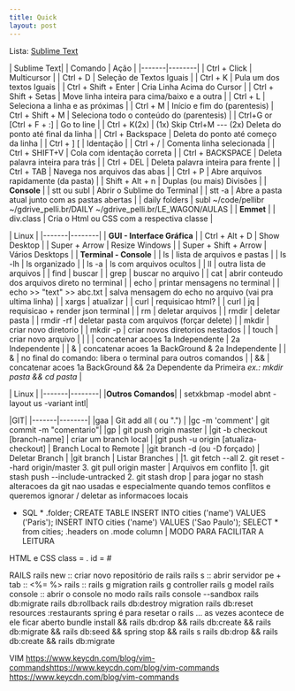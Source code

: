 ```yaml
---
title: Quick
layout: post
---
```


Lista:
<a href="#ST">Sublime Text</a>



| <a id="ST">Sublime Text</a>|
| Comando | Ação |
|-------|--------|
| Ctrl + Click | Multicursor |
| Ctrl + D | Seleção de Textos Iguais |
| Ctrl + K | Pula um dos textos Iguais |
| Ctrl + Shift + Enter | Cria Linha Acima do Cursor |
| Ctrl + Shift + Setas | Move linha inteira para cima/baixo e a outra |
| Ctrl + L | Seleciona a linha e as próximas |
| Ctrl + M | Início e fim do (parentesis)
| Ctrl + Shift + M | Seleciona todo o conteúdo do (parentesis) |
| Ctrl+G or [Ctrl + F + :] |  Go to line |
| Ctrl + K(2x) | (1x) Skip Ctrl+M --- (2x) Deleta do ponto até final da linha |
| Ctrl + Backspace | Deleta do ponto até começo da linha |
| Ctrl + ] [ | Identação |
| Ctrl + / | Comenta linha selecionada |
| Ctrl + SHIFT+V | Cola com identação correta |
| Ctrl + BACKSPACE | Deleta palavra inteira para trás |
| Ctrl + DEL | Deleta palavra inteira para frente |
| Ctrl + TAB | Navega nos arquivos das abas |
| Ctrl + P | Abre arquivos rapidamente (da pasta) |
| Shift + Alt + n | Duplas (ou mais) Divisões |
| **Console** |
| stt ou subl | Abrir o Sublime do Terminal |
| stt -a | Abre a pasta atual junto com as pastas abertas |
| daily folders |   subl ~/code/pellibr  ~/gdrive_pelli.br/DAILY ~/gdrive_pelli.br/LE_WAGON/AULAS |
| **Emmet** |
| div.class | Cria o Html ou CSS com a respectiva classe |


| Linux |
|-------|--------|
| **GUI - Interface Gráfica** |
| Ctrl + Alt + D | Show Desktop |
| Super + Arrow | Resize Windows |
| Super + Shift + Arrow | Vários Desktops |
| **Terminal - Console** |
| ls | lista de arquivos e pastas |
| ls -lh | ls organizado |
| ls -a | ls com arquivos ocultos |
| ll | outra lista de arquivos |
| find | buscar |
| grep | buscar no arquivo |
| cat | abrir conteudo dos arquivos direto no terminal |
| echo | printar mensagens no terminal |
| echo >> "text" >> abc.txt |  salva mensagem do echo no arquivo (vai pra ultima linha) |
| xargs | atualizar |
| curl |  requisicao html? |
| curl \| jq | requisicao + render json terminal |
| rm | deletar arquivos |
| rmdir |  deletar pasta |
| rmdir -rf |  deletar pasta com arquivos (forçar delete) |
| mkdir |  criar novo diretorio |
| mkdir -p |  criar novos diretorios nestados |
| touch | criar novo arquivo |
| \| | concatenar acoes 1a Independente \| 2a Independente |
| & | concatenar acoes 1a BackGround & 2a Independente |
| & | no final do comando: libera o terminal para outros comandos |
| && | concatenar acoes 1a BackGround && 2a Dependente da Primeira *ex.: mkdir pasta && cd pasta* |

| Linux |
|-------|--------|
|**Outros Comandos**|
| setxkbmap -model abnt -layout us -variant intl|


|GIT|
|-------|--------|
|gaa | Git add all ( ou ".") |
|gc -m 'comment' | git commit -m "comentario"|
|gp | git push origin master |
|git -b checkout [branch-name] | criar um branch local |
|git push -u origin [atualiza-checkout] | Branch Local to Remote |
|git branch -d (ou -D forçado) | Deletar Branch |
|git branch | Listar Branches |
|1. git fetch --all 2. git reset --hard origin/master 3. git pull origin master | Arquivos em conflito
|1. git stash push --include-untracked 2. git stash drop | para jogar no stash alteracoes da git nao usadas e especialmente quando temos conflitos e queremos ignorar / deletar as informacoes locais

  * SQL *
  .folder;
  CREATE TABLE
  INSERT INTO cities ('name') VALUES ('Paris');
  INSERT INTO cities ('name') VALUES ('Sao Paulo');
  SELECT * from cities;
  .headers on
  .mode column          | MODO PARA FACILITAR A LEITURA

  HTML e CSS
  class =   .
  id    =   #

  RAILS
  rails new     :: criar novo repositório de rails
  rails s       :: abrir servidor
  pe + tab      :: <%= %>
  rails         ::
  rails g migration
  rails g controller
  rails g model
  rails console :: abrir o console no modo rails
  rails console --sandbox
  rails db:migrate
  rails db:rollback
  rails db:destroy migration
  rails db:reset
  resources :restaurants
  spring é para resetar o rails ... as vezes acontece de ele ficar aberto
  bundle install && rails db:drop && rails db:create && rails db:migrate && rails db:seed && spring stop && rails s
  rails db:drop && rails db:create && rails db:migrate

  VIM
  https://www.keycdn.com/blog/vim-commandshttps://www.keycdn.com/blog/vim-commands
  https://www.keycdn.com/blog/vim-commands
